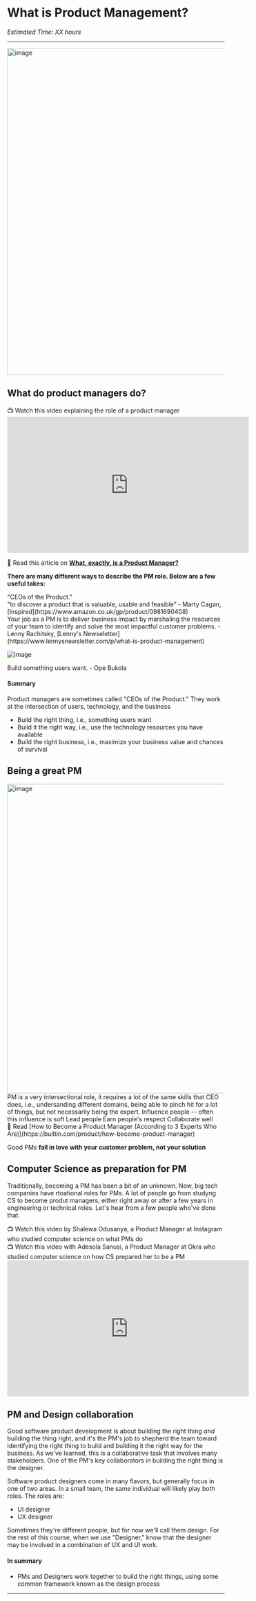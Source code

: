 # What is Product Management?

*Estimated Time: XX hours*

---

<img width="756" alt="image" src="https://user-images.githubusercontent.com/1774663/198885557-7b79b0d7-5535-462c-88a7-c5b07fd1a0da.png">


## What do product managers do?

<aside>
📺 Watch this video explaining the role of a product manager
</aside>
<iframe width="560" height="315" src="https://www.youtube.com/embed/yUOC-Y0f5ZQ" title="YouTube video player" frameborder="0" allow="accelerometer; autoplay; clipboard-write; encrypted-media; gyroscope; picture-in-picture" allowfullscreen></iframe>

<aside>

📖 Read this article on **[What, exactly, is a Product Manager?](https://www.mindtheproduct.com/what-exactly-is-a-product-manager/)**

</aside>

**There are many different ways to describe the PM role. Below are a few useful takes:**

<aside>
  "CEOs of the Product." 
 </aside>
<aside>
  "to discover a product that is valuable, usable and feasible” - Marty Cagan, [Inspired](https://www.amazon.co.uk/gp/product/0981690408)
</aside>

<aside>
  Your job as a PM is to deliver business impact by marshaling the resources of your team to identify and solve the most impactful customer problems. - Lenny Rachitsky, [Lenny's Newseletter](https://www.lennysnewsletter.com/p/what-is-product-management)
</aside>

![image](https://user-images.githubusercontent.com/1774663/198888389-d168754d-faae-4398-94f7-7bebba71a936.png)

<aside>
  Build something users want. - Ope Bukola
 </aside>

#### Summary
Product managers are sometimes called "CEOs of the Product."  They work at the intersection of users, technology, and the business
- Build the right thing, i.e., something users want
- Build it the right way, i.e., use the technology resources you have available
- Build the right business, i.e., maximize your business value and chances of survival 


## Being a great PM
<img width="715" alt="image" src="https://user-images.githubusercontent.com/1774663/198885595-97d16f2d-bc03-4f69-957f-e94bbf5052f0.png">
PM is a very intersectional role, it requires a lot of the same skills that CEO does, i.e., undersanding different domains, being able to pinch hit for a lot of things, but not necessarily being the expert.
Influence people -- often this influence is soft
Lead people
Earn people's respect
Collaborate well 

<aside>
  📖 Read [How to Become a Product Manager (According to 3 Experts Who Are)](https://builtin.com/product/how-become-product-manager)
 </aside>

Good PMs **fall in love with your customer problem, not your solution**

## Computer Science as preparation for PM
Traditionally, becoming a PM has been a bit of an unknown. Now, big tech companies have rtoational roles for PMs. A lot of people go from studyng CS to become produt managers, either right away or after a few years in engineering or technical roles. Let's hear from a few people who've done that. 

<aside>
📺 Watch this video by Shalewa Odusanya, a Product Manager at Instagram who studied computer science on what PMs do
</aside>


<aside>
📺 Watch this video with Adesola Sanusi, a Product Manager at Okra who studied computer science on how CS prepared her to be a PM
</aside>
<iframe width="560" height="315" src="https://www.youtube.com/embed/-RmrHkTA0Jg" title="YouTube video player" frameborder="0" allow="accelerometer; autoplay; clipboard-write; encrypted-media; gyroscope; picture-in-picture" allowfullscreen></iframe>



## PM and Design collaboration
Good software product development is about building the right thing _and_ building the thing right, and it's the PM's job to shepherd the team toward identifying the right thing to build and building it the right way for the business. As we've learned, this is a collaborative task that involves many stakeholders. One of the PM's key collaborators in building the right thing is the designer. 

Software product designers come in many flavors, but generally focus in one of two areas. In a small team, the same individual will likely play both roles. The roles are:
- UI designer
- UX designer 

Sometimes they're different people, but for now we'll call them design. For the rest of this course, when we use "Designer," know that the designer may be involved in a combination of UX and UI work. 

#### In summary
- PMs and Designers work together to build the right things, using some common framework known as the design process



---


